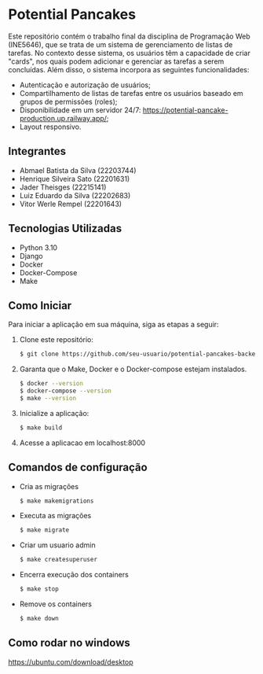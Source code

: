 # Potential Pancakes


Este repositório contém o trabalho final da disciplina de Programação Web (INE5646), que se trata de um sistema de gerenciamento de listas de tarefas. No contexto desse sistema, os usuários têm a capacidade de criar "cards", nos quais podem adicionar e gerenciar as tarefas a serem concluídas. Além disso, o sistema incorpora as seguintes funcionalidades:
 - Autenticação e autorização de usuários; 
 - Compartilhamento de listas de tarefas entre os usuários baseado em grupos de permissões (roles);
 - Disponibilidade em um servidor 24/7: https://potential-pancake-production.up.railway.app/;
 - Layout responsivo.

## Integrantes
 - Abmael Batista da Silva (22203744)
 - Henrique Silveira Sato (22201631)
 - Jader Theisges (22215141)
 - Luiz Eduardo da Silva (22202683)
 - Vitor Werle Rempel (22201643)

## Tecnologias Utilizadas

- Python 3.10
- Django
- Docker
- Docker-Compose
- Make

## Como Iniciar

Para iniciar a aplicação em sua máquina, siga as etapas a seguir:

1. Clone este repositório:

   ```bash
   $ git clone https://github.com/seu-usuario/potential-pancakes-backend.git

2. Garanta que o Make, Docker e o Docker-compose estejam instalados.
   ```bash
   $ docker --version
   $ docker-compose --version
   $ make --version

3. Inicialize a aplicação:
   ```bash
   $ make build
   ```

4. Acesse a aplicacao em localhost:8000
  
## Comandos de configuração
- Cria as migrações
    ```bash
    $ make makemigrations
    ```
- Executa as migrações
    ```bash
    $ make migrate
    ```
- Criar um usuario admin
    ```bash
    $ make createsuperuser
    ```
- Encerra execução dos containers
    ```bash
    $ make stop
    ```
- Remove os containers
    ```bash
    $ make down
    ```

## Como rodar no windows 
 https://ubuntu.com/download/desktop